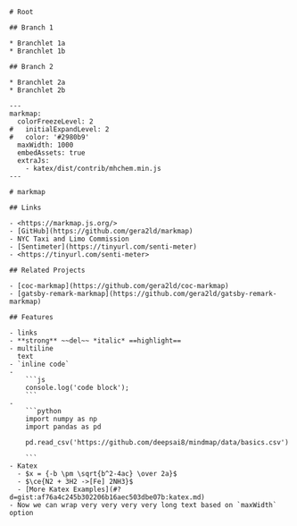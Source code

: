 ```markmap
# Root

## Branch 1

* Branchlet 1a
* Branchlet 1b

## Branch 2

* Branchlet 2a
* Branchlet 2b
```

```markmap
---
markmap:
  colorFreezeLevel: 2
#   initialExpandLevel: 2
#   color: '#2980b9'
  maxWidth: 1000
  embedAssets: true
  extraJs:
    - katex/dist/contrib/mhchem.min.js
---

# markmap

## Links

- <https://markmap.js.org/>
- [GitHub](https://github.com/gera2ld/markmap)
- NYC Taxi and Limo Commission
- [Sentimeter](https://tinyurl.com/senti-meter)
- <https://tinyurl.com/senti-meter>

## Related Projects

- [coc-markmap](https://github.com/gera2ld/coc-markmap)
- [gatsby-remark-markmap](https://github.com/gera2ld/gatsby-remark-markmap)

## Features

- links
- **strong** ~~del~~ *italic* ==highlight==
- multiline
  text
- `inline code`
-
    ```js
    console.log('code block');
    ```
- 
    ```python
    import numpy as np
    import pandas as pd

    pd.read_csv('https://github.com/deepsai8/mindmap/data/basics.csv')

    ```
- Katex
  - $x = {-b \pm \sqrt{b^2-4ac} \over 2a}$
  - $\ce{N2 + 3H2 ->[Fe] 2NH3}$
  - [More Katex Examples](#?d=gist:af76a4c245b302206b16aec503dbe07b:katex.md)
- Now we can wrap very very very very long text based on `maxWidth` option
```